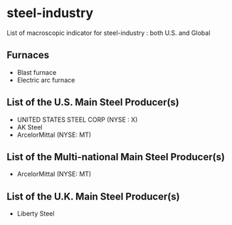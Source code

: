 # steel-industry
List of macroscopic indicator for steel-industry : both U.S. and Global 

## Furnaces
- Blast furnace
- Electric arc furnace

## List of the U.S. Main Steel Producer(s)
- UNITED STATES STEEL CORP (NYSE : X)
- AK Steel
- ArcelorMittal (NYSE: MT)
 

## List of the Multi-national Main Steel Producer(s)
- ArcelorMittal (NYSE: MT)

## List of the U.K. Main Steel Producer(s)
- Liberty Steel
